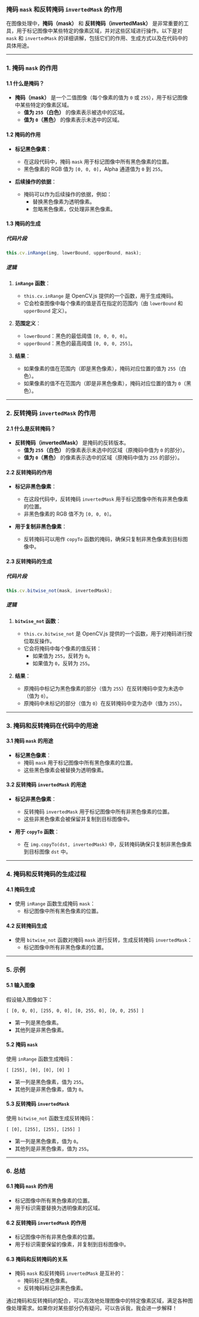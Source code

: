 ### **掩码 `mask` 和反转掩码 `invertedMask` 的作用**

在图像处理中，**掩码（mask）** 和 **反转掩码（invertedMask）** 是非常重要的工具，用于标记图像中某些特定的像素区域，并对这些区域进行操作。以下是对 `mask` 和 `invertedMask` 的详细讲解，包括它们的作用、生成方式以及在代码中的具体用途。

---

### **1. 掩码 `mask` 的作用**

#### **1.1 什么是掩码？**
- **掩码（mask）** 是一个二值图像（每个像素的值为 `0` 或 `255`），用于标记图像中某些特定的像素区域。
  - **值为 `255`（白色）** 的像素表示被选中的区域。
  - **值为 `0`（黑色）** 的像素表示未选中的区域。

#### **1.2 掩码的作用**
- **标记黑色像素**：
  - 在这段代码中，掩码 `mask` 用于标记图像中所有黑色像素的位置。
  - 黑色像素的 RGB 值为 `[0, 0, 0]`，Alpha 通道值为 `0` 到 `255`。

- **后续操作的依据**：
  - 掩码可以作为后续操作的依据，例如：
    - 替换黑色像素为透明像素。
    - 忽略黑色像素，仅处理非黑色像素。

#### **1.3 掩码的生成**
##### **代码片段**
```typescript
this.cv.inRange(img, lowerBound, upperBound, mask);
```

##### **逻辑**
1. **`inRange` 函数**：
   - `this.cv.inRange` 是 OpenCV.js 提供的一个函数，用于生成掩码。
   - 它会检查图像中每个像素的值是否在指定的范围内（由 `lowerBound` 和 `upperBound` 定义）。

2. **范围定义**：
   - `lowerBound`：黑色的最低阈值 `[0, 0, 0, 0]`。
   - `upperBound`：黑色的最高阈值 `[0, 0, 0, 255]`。

3. **结果**：
   - 如果像素的值在范围内（即是黑色像素），掩码对应位置的值为 `255`（白色）。
   - 如果像素的值不在范围内（即是非黑色像素），掩码对应位置的值为 `0`（黑色）。

---

### **2. 反转掩码 `invertedMask` 的作用**

#### **2.1 什么是反转掩码？**
- **反转掩码（invertedMask）** 是掩码的反转版本。
  - **值为 `255`（白色）** 的像素表示未选中的区域（原掩码中值为 `0` 的部分）。
  - **值为 `0`（黑色）** 的像素表示选中的区域（原掩码中值为 `255` 的部分）。

#### **2.2 反转掩码的作用**
- **标记非黑色像素**：
  - 在这段代码中，反转掩码 `invertedMask` 用于标记图像中所有非黑色像素的位置。
  - 非黑色像素的 RGB 值不为 `[0, 0, 0]`。

- **用于复制非黑色像素**：
  - 反转掩码可以用作 `copyTo` 函数的掩码，确保只复制非黑色像素到目标图像中。

#### **2.3 反转掩码的生成**
##### **代码片段**
```typescript
this.cv.bitwise_not(mask, invertedMask);
```

##### **逻辑**
1. **`bitwise_not` 函数**：
   - `this.cv.bitwise_not` 是 OpenCV.js 提供的一个函数，用于对掩码进行按位取反操作。
   - 它会将掩码中每个像素的值反转：
     - 如果值为 `255`，反转为 `0`。
     - 如果值为 `0`，反转为 `255`。

2. **结果**：
   - 原掩码中标记为黑色像素的部分（值为 `255`）在反转掩码中变为未选中（值为 `0`）。
   - 原掩码中未标记的部分（值为 `0`）在反转掩码中变为选中（值为 `255`）。

---

### **3. 掩码和反转掩码在代码中的用途**

#### **3.1 掩码 `mask` 的用途**
- **标记黑色像素**：
  - 掩码 `mask` 用于标记图像中所有黑色像素的位置。
  - 这些黑色像素会被替换为透明像素。

#### **3.2 反转掩码 `invertedMask` 的用途**
- **标记非黑色像素**：
  - 反转掩码 `invertedMask` 用于标记图像中所有非黑色像素的位置。
  - 这些非黑色像素会被保留并复制到目标图像中。

- **用于 `copyTo` 函数**：
  - 在 `img.copyTo(dst, invertedMask)` 中，反转掩码确保只复制非黑色像素到目标图像 `dst` 中。

---

### **4. 掩码和反转掩码的生成过程**

#### **4.1 掩码生成**
- 使用 `inRange` 函数生成掩码 `mask`：
  - 标记图像中所有黑色像素的位置。

#### **4.2 反转掩码生成**
- 使用 `bitwise_not` 函数对掩码 `mask` 进行反转，生成反转掩码 `invertedMask`：
  - 标记图像中所有非黑色像素的位置。

---

### **5. 示例**

#### **5.1 输入图像**
假设输入图像如下：
```
[ [0, 0, 0], [255, 0, 0], [0, 255, 0], [0, 0, 255] ]
```
- 第一列是黑色像素。
- 其他列是非黑色像素。

#### **5.2 掩码 `mask`**
使用 `inRange` 函数生成掩码：
```
[ [255], [0], [0], [0] ]
```
- 第一列是黑色像素，值为 `255`。
- 其他列是非黑色像素，值为 `0`。

#### **5.3 反转掩码 `invertedMask`**
使用 `bitwise_not` 函数生成反转掩码：
```
[ [0], [255], [255], [255] ]
```
- 第一列是黑色像素，值为 `0`。
- 其他列是非黑色像素，值为 `255`。

---

### **6. 总结**

#### **6.1 掩码 `mask` 的作用**
- 标记图像中所有黑色像素的位置。
- 用于标识需要替换为透明像素的区域。

#### **6.2 反转掩码 `invertedMask` 的作用**
- 标记图像中所有非黑色像素的位置。
- 用于标识需要保留的像素，并复制到目标图像中。

#### **6.3 掩码和反转掩码的关系**
- 掩码 `mask` 和反转掩码 `invertedMask` 是互补的：
  - 掩码标记黑色像素。
  - 反转掩码标记非黑色像素。

通过掩码和反转掩码的配合，可以高效地处理图像中的特定像素区域，满足各种图像处理需求。如果你对某些部分仍有疑问，可以告诉我，我会进一步解释！
